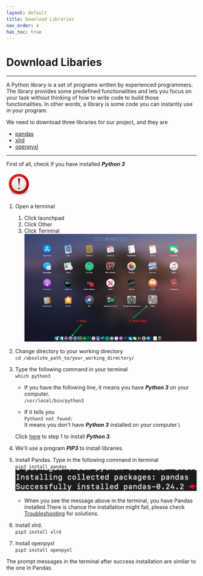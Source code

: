 ```yaml
---
layout: default
title: Download Libraries
nav_order: 4
has_toc: true
---
```


# Download Libaries

<hr>
A Python library is a set of programs written by experienced programmers. The library provides some predefined functionalities and lets you focus on your task without thinking of how to write code to build those functionalities. In other words, a library is some code you can instantly use in your program.

We need to download three libraries for our project, and they are
- [pandas](https://phil-cst-bcit.github.io/Phil-Antony-docs/docs/glossary/)
- [xlrd](https://phil-cst-bcit.github.io/Phil-Antony-docs/docs/glossary/)
- [openpyxl](https://phil-cst-bcit.github.io/Phil-Antony-docs/docs/glossary/)
<hr>

First of all, check if you have installed **_Python 3_**

![](https://github.com/Phil-CST-BCIT/Phil-Antony-docs/blob/gh-pages/assets/images/note.png?raw=true "note")

1. Open a terminal
   1. Click launchpad
   2. Click Other
   3. Click Terminal
![](https://github.com/Phil-CST-BCIT/Phil-Antony-docs/blob/gh-pages/assets/images/launchpad.png?raw=true "launchpad")

2. Change directory to your working directory\
`cd /absolute_path_to/your_working_directory/`

3. Type the following command in your terminal\
`which python3`

   * If you have the following line, it means you have **_Python 3_** on your computer.\
   `/usr/local/bin/python3`

   * If it tells you\
   `Python3 not found:`\
    It means you don't have **_Python 3_** installed on your computer.\

   Click [here](https://phil-cst-bcit.github.io/Phil-Antony-docs/docs/install/) to step 1 to install **_Python 3_**.

4. We'll use a program **_PIP3_** to install libraries.

5. Install Pandas. Type in the following command in terminal\
`pip3 install pandas`
![](https://github.com/Phil-CST-BCIT/Phil-Antony-docs/blob/gh-pages/assets/images/install_pandas.png?raw=true)

   - When you see the message above in the terminal, you have Pandas installed.There is chance the installation might fail, please check [Troubleshooting](https://phil-cst-bcit.github.io/Phil-Antony-docs/docs/troubleshooting/) for solutions.

6. Install xlrd.\
`pip3 install xlrd`

7. Install openpyxl\
`pip3 install openpyxl`

The prompt messages in the terminal after success installation are similar to the one in Pandas.